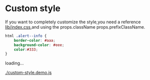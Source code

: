 # Custom style

If you want to completely customize the style,you need a reference [lib/index.css](../lib/index.css),and using the props.className props.prefixClassName.

````css
html .alert--info {
    border-color: #aaa;
    background-color: #eee;
    color:#333;
}
````

<div id="example__custom-style_node" class="fast-flow-demo">loading...</div>

<!--MR-R {
    type: "pre",
    file: './custom-style.demo.js'
} -->
[./custom-style.demo.js](./custom-style.demo.js)
